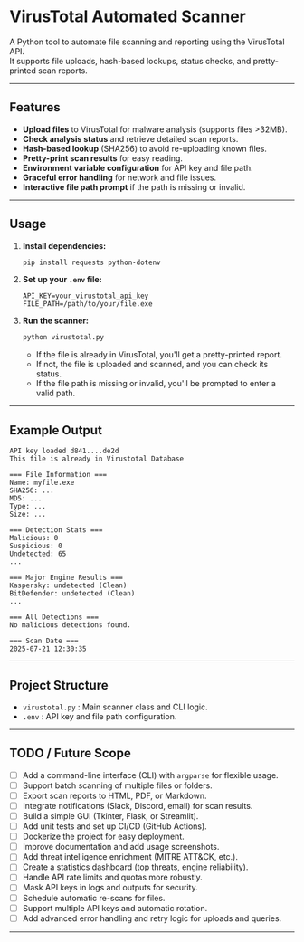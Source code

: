 # VirusTotal Automated Scanner

A Python tool to automate file scanning and reporting using the VirusTotal API.  
It supports file uploads, hash-based lookups, status checks, and pretty-printed scan reports.

---

## Features

- **Upload files** to VirusTotal for malware analysis (supports files >32MB).
- **Check analysis status** and retrieve detailed scan reports.
- **Hash-based lookup** (SHA256) to avoid re-uploading known files.
- **Pretty-print scan results** for easy reading.
- **Environment variable configuration** for API key and file path.
- **Graceful error handling** for network and file issues.
- **Interactive file path prompt** if the path is missing or invalid.

---

## Usage

1. **Install dependencies:**
   ```bash
   pip install requests python-dotenv
   ```

2. **Set up your `.env` file:**
   ```
   API_KEY=your_virustotal_api_key
   FILE_PATH=/path/to/your/file.exe
   ```

3. **Run the scanner:**
   ```bash
   python virustotal.py
   ```

   - If the file is already in VirusTotal, you'll get a pretty-printed report.
   - If not, the file is uploaded and scanned, and you can check its status.
   - If the file path is missing or invalid, you'll be prompted to enter a valid path.

---

## Example Output

```
API key loaded d841....de2d
This file is already in Virustotal Database

=== File Information ===
Name: myfile.exe
SHA256: ...
MD5: ...
Type: ...
Size: ...

=== Detection Stats ===
Malicious: 0
Suspicious: 0
Undetected: 65
...

=== Major Engine Results ===
Kaspersky: undetected (Clean)
BitDefender: undetected (Clean)
...

=== All Detections ===
No malicious detections found.

=== Scan Date ===
2025-07-21 12:30:35
```

---

## Project Structure

- `virustotal.py` : Main scanner class and CLI logic.
- `.env` : API key and file path configuration.

---

## TODO / Future Scope

- [ ] Add a command-line interface (CLI) with `argparse` for flexible usage.
- [ ] Support batch scanning of multiple files or folders.
- [ ] Export scan reports to HTML, PDF, or Markdown.
- [ ] Integrate notifications (Slack, Discord, email) for scan results.
- [ ] Build a simple GUI (Tkinter, Flask, or Streamlit).
- [ ] Add unit tests and set up CI/CD (GitHub Actions).
- [ ] Dockerize the project for easy deployment.
- [ ] Improve documentation and add usage screenshots.
- [ ] Add threat intelligence enrichment (MITRE ATT&CK, etc.).
- [ ] Create a statistics dashboard (top threats, engine reliability).
- [ ] Handle API rate limits and quotas more robustly.
- [ ] Mask API keys in logs and outputs for security.
- [ ] Schedule automatic re-scans for files.
- [ ] Support multiple API keys and automatic rotation.
- [ ] Add advanced error handling and retry logic for uploads and queries.

---
